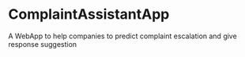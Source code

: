 # ComplaintAssistantApp
A WebApp to help companies to predict complaint escalation and give response suggestion
